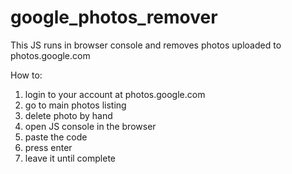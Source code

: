 # google_photos_remover
This JS runs in browser console and removes photos uploaded to photos.google.com

How to:

1. login to your account at photos.google.com
2. go to main photos listing
3. delete photo by hand
4. open JS console in the browser
5. paste the code
6. press enter
7. leave it until complete
